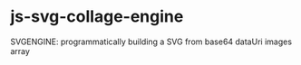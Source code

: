 # js-svg-collage-engine

SVGENGINE: programmatically building a SVG from base64 dataUri images array
